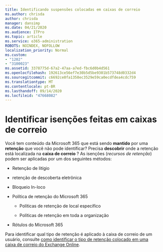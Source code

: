 ```yaml
---
title: Identificando suspensões colocadas em caixas de correio
ms.author: chrisda
author: chrisda
manager: dansimp
ms.date: 04/21/2020
ms.audience: ITPro
ms.topic: article
ms.service: o365-administration
ROBOTS: NOINDEX, NOFOLLOW
localization_priority: Normal
ms.custom:
- "1202"
- "3100023"
ms.assetid: 3378775d-67a2-47aa-a7ed-fbc6d0b4d561
ms.openlocfilehash: 192613ce56ef7e30b5d5be9301b573748d0332d4
ms.sourcegitcommit: c6692ce0fa1358ec3529e59ca0ecdfdea4cdc759
ms.translationtype: MT
ms.contentlocale: pt-BR
ms.lasthandoff: 09/14/2020
ms.locfileid: "47668082"
---
```

# <a name="identify-holds-placed-on-mailboxes"></a>Identificar isenções feitas em caixas de correio

Você tem conteúdo da Microsoft 365 que está sendo **mantido** por uma **retenção** que você não pode identificar? Precisa **descobrir** onde a retenção está localizada na **caixa de correio** ? As isenções (*recursos de retenção*) podem ser aplicadas por um dos seguintes métodos:
  
- Retenção de litígio

- retenção de descoberta eletrônica

- Bloqueio In-loco

- Política de retenção do Microsoft 365 

  - Políticas de retenção de local específico

  - Políticas de retenção em toda a organização

- Rótulos do Microsoft 365

Para identificar qual tipo de retenção é aplicado à caixa de correio de um usuário, consulte [como identificar o tipo de retenção colocado em uma caixa de correio do Exchange Online](https://docs.microsoft.com/microsoft-365/compliance/identify-a-hold-on-an-exchange-online-mailbox).
